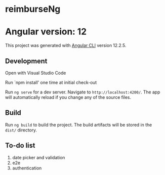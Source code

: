 # reimburseNg

# Angular version: 12

This project was generated with [Angular CLI](https://github.com/angular/angular-cli) version 12.2.5.

## Development

Open with Visual Studio Code

Run `npm install' one time at initial check-out

Run `ng serve` for a dev server. Navigate to `http://localhost:4200/`. The app will automatically reload if you change any of the source files.

## Build

Run `ng build` to build the project. The build artifacts will be stored in the `dist/` directory.

## To-do list
1) date picker and validation
2) e2e
3) authentication
